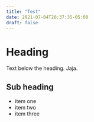```yaml
---
title: "Test"
date: 2021-07-04T20:37:35-05:00
draft: false
---
```


# Heading
Text below the heading. Jaja.

## Sub heading
- item one
- item two
- item three
